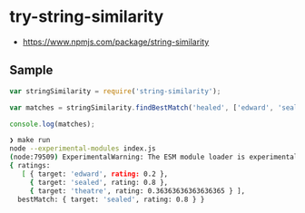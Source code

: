 # try-string-similarity

- https://www.npmjs.com/package/string-similarity

## Sample
~~~js
var stringSimilarity = require('string-similarity');

var matches = stringSimilarity.findBestMatch('healed', ['edward', 'sealed', 'theatre']);

console.log(matches);
~~~
~~~sh
❯ make run
node --experimental-modules index.js
(node:79509) ExperimentalWarning: The ESM module loader is experimental.
{ ratings:
   [ { target: 'edward', rating: 0.2 },
     { target: 'sealed', rating: 0.8 },
     { target: 'theatre', rating: 0.36363636363636365 } ],
  bestMatch: { target: 'sealed', rating: 0.8 } }
~~~

